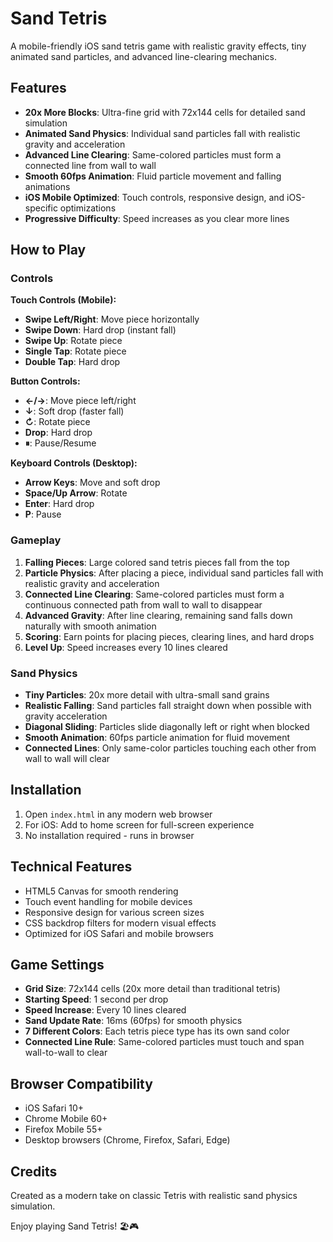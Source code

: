 # Sand Tetris

A mobile-friendly iOS sand tetris game with realistic gravity effects, tiny animated sand particles, and advanced line-clearing mechanics.

## Features

- **20x More Blocks**: Ultra-fine grid with 72x144 cells for detailed sand simulation
- **Animated Sand Physics**: Individual sand particles fall with realistic gravity and acceleration
- **Advanced Line Clearing**: Same-colored particles must form a connected line from wall to wall
- **Smooth 60fps Animation**: Fluid particle movement and falling animations
- **iOS Mobile Optimized**: Touch controls, responsive design, and iOS-specific optimizations
- **Progressive Difficulty**: Speed increases as you clear more lines

## How to Play

### Controls

**Touch Controls (Mobile):**

- **Swipe Left/Right**: Move piece horizontally
- **Swipe Down**: Hard drop (instant fall)
- **Swipe Up**: Rotate piece
- **Single Tap**: Rotate piece
- **Double Tap**: Hard drop

**Button Controls:**

- **←/→**: Move piece left/right
- **↓**: Soft drop (faster fall)
- **↻**: Rotate piece
- **Drop**: Hard drop
- **⏸**: Pause/Resume

**Keyboard Controls (Desktop):**

- **Arrow Keys**: Move and soft drop
- **Space/Up Arrow**: Rotate
- **Enter**: Hard drop
- **P**: Pause

### Gameplay

1. **Falling Pieces**: Large colored sand tetris pieces fall from the top
2. **Particle Physics**: After placing a piece, individual sand particles fall with realistic gravity and acceleration
3. **Connected Line Clearing**: Same-colored particles must form a continuous connected path from wall to wall to disappear
4. **Advanced Gravity**: After line clearing, remaining sand falls down naturally with smooth animation
5. **Scoring**: Earn points for placing pieces, clearing lines, and hard drops
6. **Level Up**: Speed increases every 10 lines cleared

### Sand Physics

- **Tiny Particles**: 20x more detail with ultra-small sand grains
- **Realistic Falling**: Sand particles fall straight down when possible with gravity acceleration
- **Diagonal Sliding**: Particles slide diagonally left or right when blocked
- **Smooth Animation**: 60fps particle animation for fluid movement
- **Connected Lines**: Only same-color particles touching each other from wall to wall will clear

## Installation

1. Open `index.html` in any modern web browser
2. For iOS: Add to home screen for full-screen experience
3. No installation required - runs in browser

## Technical Features

- HTML5 Canvas for smooth rendering
- Touch event handling for mobile devices
- Responsive design for various screen sizes
- CSS backdrop filters for modern visual effects
- Optimized for iOS Safari and mobile browsers

## Game Settings

- **Grid Size**: 72x144 cells (20x more detail than traditional tetris)
- **Starting Speed**: 1 second per drop
- **Speed Increase**: Every 10 lines cleared
- **Sand Update Rate**: 16ms (60fps) for smooth physics
- **7 Different Colors**: Each tetris piece type has its own sand color
- **Connected Line Rule**: Same-colored particles must touch and span wall-to-wall to clear

## Browser Compatibility

- iOS Safari 10+
- Chrome Mobile 60+
- Firefox Mobile 55+
- Desktop browsers (Chrome, Firefox, Safari, Edge)

## Credits

Created as a modern take on classic Tetris with realistic sand physics simulation.

Enjoy playing Sand Tetris! 🏖️🎮
